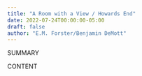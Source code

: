 ```yaml
---
title: "A Room with a View / Howards End"
date: 2022-07-24T00:00:00-05:00
draft: false
author: "E.M. Forster/Benjamin DeMott"
---
```


SUMMARY

<!--more-->

CONTENT